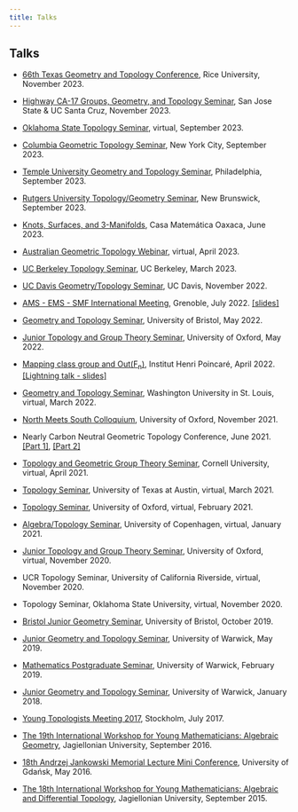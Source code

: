 ```yaml
---
title: Talks
---
```


## Talks
* [66th Texas Geometry and Topology Conference](https://sites.google.com/view/tgtc-fall-2023/home), Rice University, November 2023.
  
* [Highway CA-17 Groups, Geometry, and Topology Seminar](https://sites.google.com/ucsc.edu/ggt/home), San Jose State & UC Santa Cruz, November 2023.

* [Oklahoma State Topology Seminar](https://www.mathdept.okstate.edu/announce/pdf/1506.pdf), virtual, September 2023.
  
* [Columbia Geometric Topology Seminar](http://www.math.columbia.edu/~gtseminar/), New York City, September 2023.

* [Temple University Geometry and Topology Seminar](https://math.temple.edu/events/seminars/geometry/2023/), Philadelphia, September 2023.

* [Rutgers University Topology/Geometry Seminar](https://www.math.rutgers.edu/news-events/seminars-colloquia-calendar/icalrepeat.detail/2023/09/12/12078/-/faces-of-the-thurston-norm-ball-dynamically-represented-by-multiple-distinct-flows), New Brunswick, September 2023.

* [Knots, Surfaces, and 3-Manifolds](https://www.birs.ca/events/2023/5-day-workshops/23w5031/schedule), Casa Matemática Oaxaca, June 2023.

* [Australian Geometric Topology Webinar](https://sites.google.com/view/agtw/home), virtual, April 2023.

* [UC Berkeley Topology Seminar](https://events.berkeley.edu/math/event/129800-topology-seminar-faces-of-the-thurston-norm-ball), UC Berkeley, March 2023.

* [UC Davis Geometry/Topology Seminar](https://www.math.ucdavis.edu/research/seminars?talk_id=6618), UC Davis, November 2022.

* [AMS -  EMS - SMF International Meeting](https://ams-ems-smf2022.inviteo.fr/index.php?onglet=10&paramAcces=&idUser=&emailUser=&acces=&paramToken=&paramSearch10-0=&paramCategory10-0=26+-+Combinatorial+and+Computational+Aspects+in+Topology), Grenoble, July 2022. [[slides]](files/Teich_via_Fox.pdf)

* [Geometry and Topology Seminar](https://www.bristolmathsresearch.org/seminar/tba-35/), University of Bristol, May 2022.

* [Junior Topology and Group Theory Seminar](https://www.maths.ox.ac.uk/node/60337), University of Oxford, May 2022.

* [Mapping class group and Out(F<sub>n</sub>)](https://indico.math.cnrs.fr/event/6575/), Institut Henri Poincaré, April 2022. [[Lightning talk - slides]](files/aboutVeeringGitHub.pdf)

* [Geometry and Topology Seminar](https://math.wustl.edu/events/geometry-and-topology-seminar-tba-0), Washington University in St. Louis, virtual, March 2022.

* [North Meets South Colloquium](https://www.maths.ox.ac.uk/node/39897), University of Oxford, November 2021.

* Nearly Carbon Neutral Geometric Topology Conference, June 2021. [[Part 1]](https://www.youtube.com/watch?v=GP6hWM8OPmc), [[Part 2]](https://www.youtube.com/watch?v=XLFWPPNrpiA)

* [Topology and Geometric Group Theory Seminar](http://pi.math.cornell.edu/m/node/10595), Cornell University, virtual, April 2021.

* [Topology Seminar](https://sites.cns.utexas.edu/topology/home),  University of Texas at Austin, virtual, March 2021.

* [Topology Seminar](https://www.maths.ox.ac.uk/node/60908),  University of Oxford, virtual, February 2021.

* [Algebra/Topology Seminar](https://www.math.ku.dk/english/calendar/events/algebratopology-seminar-11012021/),  University of Copenhagen, virtual, January 2021.

* [Junior Topology and Group Theory Seminar](https://www.maths.ox.ac.uk/node/37394),  University of Oxford, virtual, November 2020.

* UCR Topology Seminar, University of California Riverside, virtual, November 2020.

* Topology Seminar, Oklahoma State University, virtual, November 2020.

* [Bristol Junior Geometry Seminar](https://sites.google.com/view/brijges/home), University of Bristol, October 2019.

* [Junior Geometry and Topology Seminar](https://warwick.ac.uk/fac/sci/maths/research/events/seminars/areas/dagger/2018-2019/), University of Warwick, May 2019.

* [Mathematics Postgraduate Seminar](https://warwick.ac.uk/fac/sci/maths/research/events/seminars/areas/postgraduate/2018-19/), University of Warwick, February 2019.

* [Junior Geometry and Topology Seminar](https://warwick.ac.uk/fac/sci/maths/research/events/seminars/areas/dagger/2017-2018), University of Warwick, January 2018.

* [Young Topologists Meeting 2017](https://www.math-stockholm.se/polopoly_fs/1.741070.1600689645!/bookletYTM.pdf),  Stockholm, July 2017.

* [The 19th International Workshop for Young Mathematicians: Algebraic Geometry](http://kmsuj.im.uj.edu.pl/workshop2016/index.php.html), Jagiellonian University, September 2016.

* [18th Andrzej Jankowski Memorial Lecture Mini Conference](https://mat.ug.edu.pl/archiwum/ajml-2016-mini/), University of Gdańsk,  May 2016.

* [The 18th International Workshop for Young Mathematicians: Algebraic and Differential Topology](http://kmsuj.im.uj.edu.pl/workshop2015/index.php.html), Jagiellonian University, September 2015.
